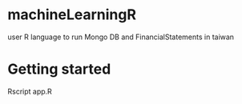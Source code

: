 # machineLearningR
user R language to run Mongo DB and FinancialStatements in taiwan

# Getting started

Rscript app.R
